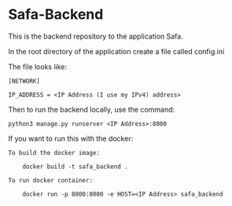 # Safa-Backend
This is the backend repository to the application Safa.

In the root directory of the application create a file called config.ini

The file looks like:

    [NETWORK]

    IP_ADDRESS = <IP Address (I use my IPv4) address>

Then to run the backend locally, use the command:

    python3 manage.py runserver <IP Address>:8000

If you want to run this with the docker:

    To build the docker image:
    
        docker build -t safa_backend .
        
    To run docker container:
    
        docker run -p 8000:8000 -e HOST=<IP Address> safa_backend
    
    
       

    
